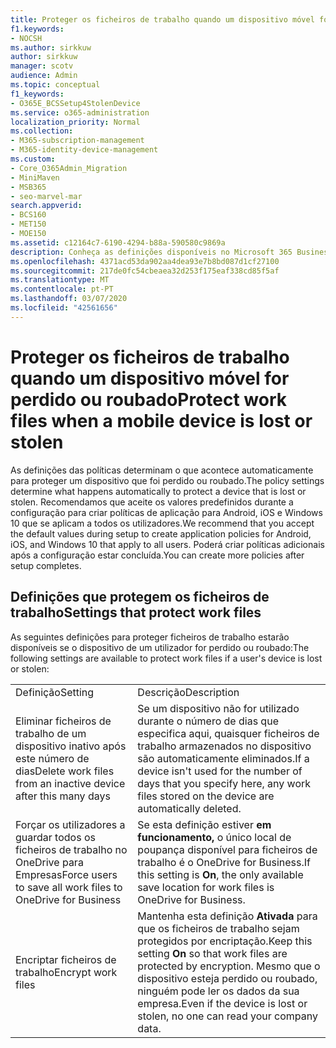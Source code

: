 ```yaml
---
title: Proteger os ficheiros de trabalho quando um dispositivo móvel for perdido ou roubado
f1.keywords:
- NOCSH
ms.author: sirkkuw
author: sirkkuw
manager: scotv
audience: Admin
ms.topic: conceptual
f1_keywords:
- O365E_BCSSetup4StolenDevice
ms.service: o365-administration
localization_priority: Normal
ms.collection:
- M365-subscription-management
- M365-identity-device-management
ms.custom:
- Core_O365Admin_Migration
- MiniMaven
- MSB365
- seo-marvel-mar
search.appverid:
- BCS160
- MET150
- MOE150
ms.assetid: c12164c7-6190-4294-b88a-590580c9869a
description: Conheça as definições disponíveis no Microsoft 365 Business para proteger ficheiros de trabalho se o dispositivo de um utilizador for perdido ou roubado.
ms.openlocfilehash: 4371acd53da902aa4dea93e7b8bd087d1cf27100
ms.sourcegitcommit: 217de0fc54cbeaea32d253f175eaf338cd85f5af
ms.translationtype: MT
ms.contentlocale: pt-PT
ms.lasthandoff: 03/07/2020
ms.locfileid: "42561656"
---
```

# <a name="protect-work-files-when-a-mobile-device-is-lost-or-stolen"></a><span data-ttu-id="564fc-103">Proteger os ficheiros de trabalho quando um dispositivo móvel for perdido ou roubado</span><span class="sxs-lookup"><span data-stu-id="564fc-103">Protect work files when a mobile device is lost or stolen</span></span>

<span data-ttu-id="564fc-104">As definições das políticas determinam o que acontece automaticamente para proteger um dispositivo que foi perdido ou roubado.</span><span class="sxs-lookup"><span data-stu-id="564fc-104">The policy settings determine what happens automatically to protect a device that is lost or stolen.</span></span> <span data-ttu-id="564fc-105">Recomendamos que aceite os valores predefinidos durante a configuração para criar políticas de aplicação para Android, iOS e Windows 10 que se aplicam a todos os utilizadores.</span><span class="sxs-lookup"><span data-stu-id="564fc-105">We recommend that you accept the default values during setup to create application policies for Android, iOS, and Windows 10 that apply to all users.</span></span> <span data-ttu-id="564fc-106">Poderá criar políticas adicionais após a configuração estar concluída.</span><span class="sxs-lookup"><span data-stu-id="564fc-106">You can create more policies after setup completes.</span></span>
  
## <a name="settings-that-protect-work-files"></a><span data-ttu-id="564fc-107">Definições que protegem os ficheiros de trabalho</span><span class="sxs-lookup"><span data-stu-id="564fc-107">Settings that protect work files</span></span>

<span data-ttu-id="564fc-108">As seguintes definições para proteger ficheiros de trabalho estarão disponíveis se o dispositivo de um utilizador for perdido ou roubado:</span><span class="sxs-lookup"><span data-stu-id="564fc-108">The following settings are available to protect work files if a user's device is lost or stolen:</span></span>
  
|||
|:-----|:-----|
|<span data-ttu-id="564fc-109">Definição</span><span class="sxs-lookup"><span data-stu-id="564fc-109">Setting</span></span>  <br/> |<span data-ttu-id="564fc-110">Descrição</span><span class="sxs-lookup"><span data-stu-id="564fc-110">Description</span></span>  <br/> |
|<span data-ttu-id="564fc-111">Eliminar ficheiros de trabalho de um dispositivo inativo após este número de dias</span><span class="sxs-lookup"><span data-stu-id="564fc-111">Delete work files from an inactive device after this many days</span></span>  <br/> |<span data-ttu-id="564fc-112">Se um dispositivo não for utilizado durante o número de dias que especifica aqui, quaisquer ficheiros de trabalho armazenados no dispositivo são automaticamente eliminados.</span><span class="sxs-lookup"><span data-stu-id="564fc-112">If a device isn't used for the number of days that you specify here, any work files stored on the device are automatically deleted.</span></span>  <br/> |
|<span data-ttu-id="564fc-113">Forçar os utilizadores a guardar todos os ficheiros de trabalho no OneDrive para Empresas</span><span class="sxs-lookup"><span data-stu-id="564fc-113">Force users to save all work files to OneDrive for Business</span></span>  <br/> |<span data-ttu-id="564fc-114">Se esta definição estiver **em funcionamento,** o único local de poupança disponível para ficheiros de trabalho é o OneDrive for Business.</span><span class="sxs-lookup"><span data-stu-id="564fc-114">If this setting is **On**, the only available save location for work files is OneDrive for Business.</span></span>  <br/> |
|<span data-ttu-id="564fc-115">Encriptar ficheiros de trabalho</span><span class="sxs-lookup"><span data-stu-id="564fc-115">Encrypt work files</span></span>  <br/> |<span data-ttu-id="564fc-116">Mantenha esta definição **Ativada** para que os ficheiros de trabalho sejam protegidos por encriptação.</span><span class="sxs-lookup"><span data-stu-id="564fc-116">Keep this setting **On** so that work files are protected by encryption.</span></span> <span data-ttu-id="564fc-117">Mesmo que o dispositivo esteja perdido ou roubado, ninguém pode ler os dados da sua empresa.</span><span class="sxs-lookup"><span data-stu-id="564fc-117">Even if the device is lost or stolen, no one can read your company data.</span></span>  <br/> |
   

